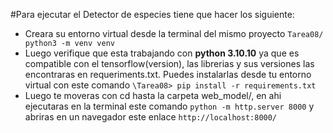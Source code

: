 #Para ejecutar el Detector de especies tiene que hacer los siguiente:
* Creara su entorno virtual desde la terminal del mismo proyecto ```Tarea08/ python3 -m venv venv```
* Luego verifique que esta trabajando con **python 3.10.10** ya que es compatible con el tensorflow(version), 
las librerias y sus versiones las encontraras en requeriments.txt. Puedes instalarlas desde tu entorno virtual con 
este comando ```\Tarea08> pip install -r requirements.txt```
* Luego te moveras con cd hasta la carpeta web_model/, en ahi ejecutaras en la terminal este comando
```python -m http.server 8000``` y abriras en un navegador este enlace ```http://localhost:8000/```

